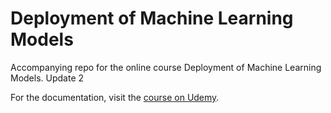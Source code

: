 # Deployment of Machine Learning Models
Accompanying repo for the online course Deployment of Machine Learning Models.
Update 2

For the documentation, visit the [course on Udemy](https://www.udemy.com/deployment-of-machine-learning-models/?couponCode=TIDREPO).
